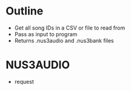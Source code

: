 # Outline

* Get all song IDs in a CSV or file to read from
* Pass as input to program
* Returns .nus3audio and .nus3bank files

# NUS3AUDIO
* request